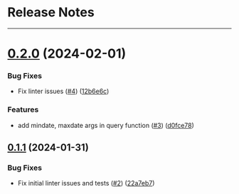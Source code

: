 # Release Notes
---

# [0.2.0](https://github.com/osl-incubator/pymedx/compare/0.1.1...0.2.0) (2024-02-01)


### Bug Fixes

* Fix linter issues ([#4](https://github.com/osl-incubator/pymedx/issues/4)) ([12b6e6c](https://github.com/osl-incubator/pymedx/commit/12b6e6c0c9be8df5cc9b53659c19e04e91da4ae9))


### Features

* add mindate, maxdate args in query function ([#3](https://github.com/osl-incubator/pymedx/issues/3)) ([d0fce78](https://github.com/osl-incubator/pymedx/commit/d0fce78737286d2bd2f77fa46deffd4292774d4d))

## [0.1.1](https://github.com/osl-incubator/pymedx/compare/0.1.0...0.1.1) (2024-01-31)


### Bug Fixes

* Fix initial linter issues and tests ([#2](https://github.com/osl-incubator/pymedx/issues/2)) ([22a7eb7](https://github.com/osl-incubator/pymedx/commit/22a7eb7091dd3e6baac71b9e276188bb39769262))

